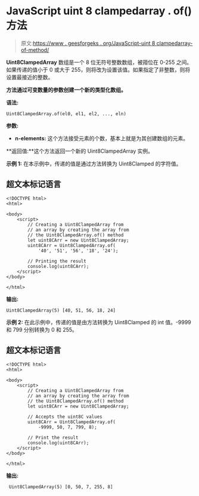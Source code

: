 # JavaScript uint 8 clampedarray . of()方法

> 原文:[https://www . geesforgeks . org/JavaScript-uint 8 clampedarray-of-method/](https://www.geeksforgeeks.org/javascript-uint8clampedarray-of-method/)

**Uint8ClampedArray** 数组是一个 8 位无符号整数数组，被箝位在 0-255 之间。如果传递的值小于 0 或大于 255，则将改为设置该值。如果指定了非整数，则将设置最接近的整数。

**方法通过可变数量的参数创建一个新的类型化数组。**

**语法:**

```
Uint8ClampedArray.of(el0, el1, el2, ..., eln)

```

**参数:**

*   **n-elements:** 这个方法接受元素的个数，基本上就是为其创建数组的元素。

**返回值:**这个方法返回一个新的 Uint8ClampedArray 实例。

**示例 1:** 在本示例中，传递的值是通过方法转换为 Uint8Clamped 的字符值。

## 超文本标记语言

```
<!DOCTYPE html>
<html>

<body>
    <script> 
        // Creating a Uint8ClampedArray from
        // an array by creating the array from
        // the Uint8ClampedArray.of() method
        let uint8CArr = new Uint8ClampedArray;
        uint8CArr = Uint8ClampedArray.of(
            '40', '51', '56', '18', '24');

        // Printing the result 
        console.log(uint8CArr); 
    </script>
</body>

</html>
```

**输出:**

```
Uint8ClampedArray(5) [40, 51, 56, 18, 24]
```

**示例 2:** 在此示例中，传递的值是由方法转换为 Uint8Clamped 的 int 值。-9999 和 799 分别转换为 0 和 255。

## 超文本标记语言

```
<!DOCTYPE html>
<html>

<body>
    <script> 
        // Creating a Uint8ClampedArray from
        // an array by creating the array from
        // the Uint8ClampedArray.of() method
        let uint8CArr = new Uint8ClampedArray;

        // Accepts the uint8C values
        uint8CArr = Uint8ClampedArray.of(
            -9999, 50, 7, 799, 8); 

        // Print the result 
        console.log(uint8CArr); 
    </script>
</body>

</html>
```

**输出:**

```
 Uint8ClampedArray(5) [0, 50, 7, 255, 8]

```